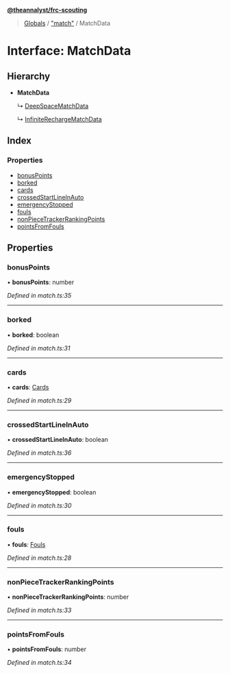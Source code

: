 **[@theannalyst/frc-scouting](../README.md)**

> [Globals](../globals.md) / ["match"](../modules/_match_.md) / MatchData

# Interface: MatchData

## Hierarchy

* **MatchData**

  ↳ [DeepSpaceMatchData](_games_deep_space_.deepspacematchdata.md)

  ↳ [InfiniteRechargeMatchData](_games_infinite_recharge_.infiniterechargematchdata.md)

## Index

### Properties

* [bonusPoints](_match_.matchdata.md#bonuspoints)
* [borked](_match_.matchdata.md#borked)
* [cards](_match_.matchdata.md#cards)
* [crossedStartLineInAuto](_match_.matchdata.md#crossedstartlineinauto)
* [emergencyStopped](_match_.matchdata.md#emergencystopped)
* [fouls](_match_.matchdata.md#fouls)
* [nonPieceTrackerRankingPoints](_match_.matchdata.md#nonpiecetrackerrankingpoints)
* [pointsFromFouls](_match_.matchdata.md#pointsfromfouls)

## Properties

### bonusPoints

•  **bonusPoints**: number

*Defined in match.ts:35*

___

### borked

•  **borked**: boolean

*Defined in match.ts:31*

___

### cards

•  **cards**: [Cards](_match_.cards.md)

*Defined in match.ts:29*

___

### crossedStartLineInAuto

•  **crossedStartLineInAuto**: boolean

*Defined in match.ts:36*

___

### emergencyStopped

•  **emergencyStopped**: boolean

*Defined in match.ts:30*

___

### fouls

•  **fouls**: [Fouls](_match_.fouls.md)

*Defined in match.ts:28*

___

### nonPieceTrackerRankingPoints

•  **nonPieceTrackerRankingPoints**: number

*Defined in match.ts:33*

___

### pointsFromFouls

•  **pointsFromFouls**: number

*Defined in match.ts:34*
